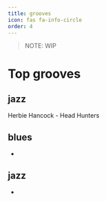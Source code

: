 ```yaml
---
title: grooves
icon: fas fa-info-circle
order: 4
---
```


> NOTE: WIP

# Top grooves

## jazz

Herbie Hancock - Head Hunters

## blues 

- 

## jazz

- 

